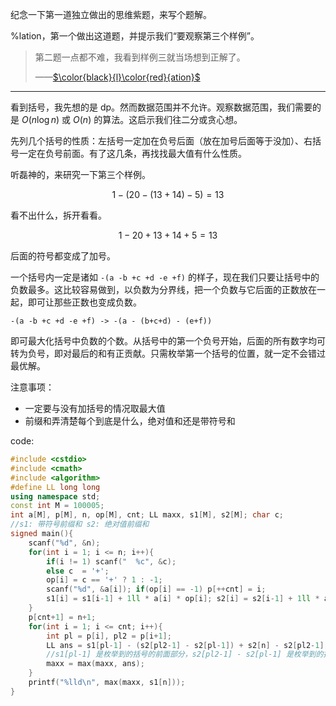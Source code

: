 纪念一下第一道独立做出的思维紫题，来写个题解。

%lation，第一个做出这道题，并提示我们“要观察第三个样例”。

> 第二题一点都不难，我看到样例三就当场想到正解了。
>
>——[$\color{black}{l}\color{red}{ation}$](https://www.luogu.com.cn/user/382274)

------------

看到括号，我先想的是 dp。然而数据范围并不允许。观察数据范围，我们需要的是 $O(n \log n)$ 或 $O(n)$ 的算法。这启示我们往二分或贪心想。

先列几个括号的性质：左括号一定加在负号后面（放在加号后面等于没加）、右括号一定在负号前面。有了这几条，再找找最大值有什么性质。

听磊神的，来研究一下第三个样例。

$$1-(20-(13+14)-5)=13$$

看不出什么，拆开看看。

$$1-20+13+14+5=13$$

后面的符号都变成了加号。

一个括号内一定是诸如 `-(a -b +c +d -e +f)` 的样子，现在我们只要让括号中的负数最多。这比较容易做到，以负数为分界线，把一个负数与它后面的正数放在一起，即可让那些正数也变成负数。

`-(a -b +c +d -e +f) -> -(a - (b+c+d) - (e+f))`

即可最大化括号中负数的个数。从括号中的第一个负号开始，后面的所有数字均可转为负号，即对最后的和有正贡献。只需枚举第一个括号的位置，就一定不会错过最优解。

注意事项：

- 一定要与没有加括号的情况取最大值
- 前缀和弄清楚每个到底是什么，绝对值和还是带符号和

code:

```cpp
#include <cstdio>
#include <cmath>
#include <algorithm>
#define LL long long
using namespace std;
const int M = 100005;
int a[M], p[M], n, op[M], cnt; LL maxx, s1[M], s2[M]; char c;
//s1: 带符号前缀和 s2: 绝对值前缀和
signed main(){
    scanf("%d", &n);
    for(int i = 1; i <= n; i++){
        if(i != 1) scanf("  %c", &c);
        else c  = '+';
        op[i] = c == '+' ? 1 : -1;
        scanf("%d", &a[i]); if(op[i] == -1) p[++cnt] = i;
        s1[i] = s1[i-1] + 1ll * a[i] * op[i]; s2[i] = s2[i-1] + 1ll * abs(a[i]);
    }
    p[cnt+1] = n+1;
    for(int i = 1; i <= cnt; i++){
        int pl = p[i], pl2 = p[i+1]; 
        LL ans = s1[pl-1] - (s2[pl2-1] - s2[pl-1]) + s2[n] - s2[pl2-1];
        //s1[pl-1] 是枚举到的括号的前面部分，s2[pl2-1] - s2[pl-1] 是枚举到的括号与括号后第一个减号中间的部分的贡献，s2[n] - s2[pl2-1] 是最后一段的贡献
        maxx = max(maxx, ans);
    }
    printf("%lld\n", max(maxx, s1[n])); 
}
```